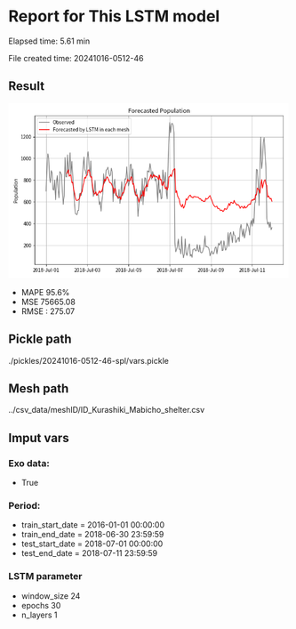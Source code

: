 
# Report for This LSTM model 
Elapsed time: 5.61 min

File created time: 20241016-0512-46

## Result 
<img src="20241016-0512-46.png" width='600'/>

- MAPE	95.6%
- MSE 	75665.08
- RMSE : 275.07

## Pickle path
./pickles/20241016-0512-46-spl/vars.pickle

## Mesh path
../csv_data/meshID/ID_Kurashiki_Mabicho_shelter.csv

## Imput vars

### Exo data:
- True

### Period:
- train_start_date    = 2016-01-01 00:00:00
- train_end_date      = 2018-06-30 23:59:59
- test_start_date     = 2018-07-01 00:00:00  
- test_end_date       = 2018-07-11 23:59:59

### LSTM parameter
- window_size	24
- epochs	30
- n_layers	1


